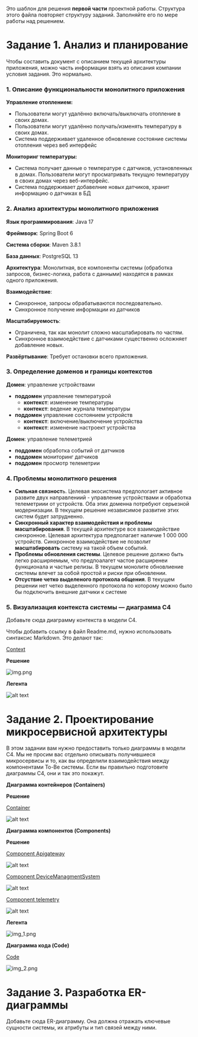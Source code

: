 Это шаблон для решения **первой части** проектной работы. Структура этого файла повторяет структуру заданий. Заполняйте его по мере работы над решением.

# Задание 1. Анализ и планирование

Чтобы составить документ с описанием текущей архитектуры приложения, можно часть информации взять из описания компании условия задания. Это нормально.

### 1. Описание функциональности монолитного приложения

**Управление отоплением:**

- Пользователи могут удалённо включать/выключать отопление в своих домах.
- Пользователи могут удалённо получать/изменять температуру в своих домах.
- Система поддерживает удаленное обновление состояние системы отопления через веб интерфейс

**Мониторинг температуры:**

- Система получает данные о температуре с датчиков, установленных в домах. Пользователи могут просматривать текущую температуру в своих домах через веб-интерфейс.
- Система поддерживает добавелние новых датчиков, хранит информацию о датчиках в БД

### 2. Анализ архитектуры монолитного приложения

**Язык программирования**: Java 17

**Фреймворк**: Spring Boot 6

**Система сборки**: Maven 3.8.1

**База данных**: PostgreSQL 13

**Архитектура**: Монолитная, все компоненты системы (обработка запросов, бизнес-логика, работа с данными) находятся в рамках одного приложения.

**Взаимодействие**: 
- Синхронное, запросы обрабатываются последовательно.
- Синхронное получение информации из датчиков

**Масштабируемость**: 
- Ограничена, так как монолит сложно масштабировать по частям.
- Синхронное взаимоедйствие с датчиками существенно осложняет добавление новых.

**Развёртывание**: Требует остановки всего приложения.

### 3. Определение доменов и границы контекстов

**Домен**: управление устройствами
- **поддомен** управление температурой
  - **контекст**: изменение температуры 
  - **контекст**: ведение журнала температуры 
- **поддомен** управление состоянием устройств 
  - **контекст**: включение/выключение устройства
  - **контекст**: изменение настроект устройства

**Домен**: управление телеметрией
- **поддомен** обработка событий от датчиков
- **поддомен** мониторинг датчиков
- **поддомен** просмотр телеметрии

### **4. Проблемы монолитного решения**

- **Сильная связност**ь. Целевая экосистема предпологает активное развите двух направлениий - управление устройствами и обработка телеметриии от устройств. Оба этих доменна потребуют серьезной модернизации. В текущем решение независимое развитие этих систем будет затрудненно.
- **Синхронный характер взаимодействия и проблемы масштабирования**. В текущей архитектуре все взаимодействие синхронное. Целевая архитектура предполагает наличие 1 000 000 устройств. Синхронное взаимодействие не позволит **масштабировать** систему на такой объем событий.
- **Проблемы обновления системы**. Целевое решение должно быть легко расширяемым, что предпоалагет частое расширенеи функционала и частые релизы. В текущем монолите обновлиение системы влечет за собой простой и риски при обновлении. 
- **Отсуствие четко выделеного протокола общения**. В текущем решении нет четко выделенного протокола по которому можно было бы подключить внешние датчики к системе


### 5. Визуализация контекста системы — диаграмма С4

Добавьте сюда диаграмму контекста в модели C4.

Чтобы добавить ссылку в файл Readme.md, нужно использовать синтаксис Markdown. Это делают так:

[Context](./part1/Context.puml)

**Решение** 

![img.png](img.png)

**Легента**

![alt text](image.png)

# Задание 2. Проектирование микросервисной архитектуры

В этом задании вам нужно предоставить только диаграммы в модели C4. Мы не просим вас отдельно описывать получившиеся микросервисы и то, как вы определили взаимодействия между компонентами To-Be системы. Если вы правильно подготовите диаграммы C4, они и так это покажут.

**Диаграмма контейнеров (Containers)**

**Решение**

[Container](./part1/Container.puml)

![alt text](container.png)

**Диаграмма компонентов (Components)**

**Решение**

[Component Apigateway](./part1/Component_apigateway.puml)

![alt text](apigw.png)

[Component DeviceManagmentSystem](./part1/Component_managment.puml)

![alt text](managment.png)

[Component telemetry](./part1/Component_telemetry.puml)

![alt text](telemetry.png)

**Легента**

![img_1.png](img_1.png)

**Диаграмма кода (Code)**

[Code](./part1/Code.puml)

![img_2.png](img_2.png)

# Задание 3. Разработка ER-диаграммы

Добавьте сюда ER-диаграмму. Она должна отражать ключевые сущности системы, их атрибуты и тип связей между ними.
